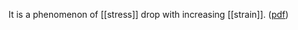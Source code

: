 It is a phenomenon of [[stress]] drop with increasing [[strain]]. ([pdf](zotero://open-pdf/library/items/ZTFTC588?page=10&annotation=HABYMDVR))